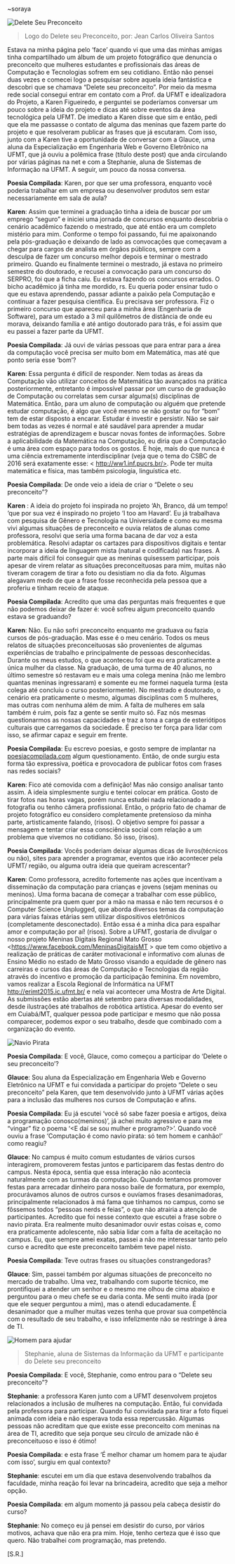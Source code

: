 ~soraya

![Delete Seu Preconceito](img/posts/deleteseupreconceito.png)
> Logo do Delete seu Preconceito, por: Jean Carlos Oliveira Santos

Estava na minha página pelo ‘face’ quando vi que uma das minhas amigas tinha compartilhado um álbum de um projeto fotográfico que denuncia o preconceito que mulheres estudantes e profissionais das áreas de Computação e Tecnologias sofrem em seu cotidiano. Então não pensei duas vezes e comecei logo a pesquisar sobre aquela ideia fantástica e descobri que se chamava “Delete seu preconceito”. Por meio da mesma rede social consegui entrar em contato com a Prof. da UFMT e idealizadora do Projeto, a Karen Figueiredo, e perguntei se poderíamos conversar um pouco sobre a ideia do projeto e dicas até sobre eventos da área tecnológica pela UFMT. De imediato a Karen disse que sim e então, pedi que ela me passasse o contato de alguma das meninas que fazem parte do projeto e que resolveram publicar as frases que já escutaram. Com isso, junto com a Karen tive a oportunidade de conversar com a Glauce, uma aluna da Especialização em Engenharia Web e Governo Eletrônico na UFMT, que já ouviu a polêmica frase (título deste post) que anda circulando por várias páginas na net e com a Stephanie, aluna de Sistemas de Informação na UFMT. A seguir, um pouco da nossa conversa.

**Poesia Compilada**: Karen, por que ser uma professora, enquanto você poderia trabalhar em um empresa ou desenvolver produtos sem estar necessariamente em sala de aula?

**Karen**: Assim que terminei a graduação tinha a ideia de buscar por um emprego “seguro” e iniciei uma jornada de concursos enquanto descobria o cenário acadêmico fazendo o mestrado, que até então era um completo mistério para mim. Conforme o tempo foi passando, fui me apaixonando pela pós-graduação e deixando de lado as convocações que começavam a chegar para cargos de analista em órgãos públicos, sempre com a desculpa de fazer um concurso melhor depois e terminar o mestrado primeiro. Quando eu finalmente terminei o mestrado, já estava no primeiro semestre do doutorado, e recusei a convocação para um concurso do SERPRO, foi que a ficha caiu. Eu estava fazendo os concursos errados. O bicho acadêmico já tinha me mordido, rs. Eu queria poder ensinar tudo o que eu estava aprendendo, passar adiante a paixão pela Computação e continuar a fazer pesquisa científica. Eu precisava ser professora. Fiz o primeiro concurso que apareceu para a minha área (Engenharia de Software), para um estado a 3 mil quilômetros de distância de onde eu morava, deixando família e até antigo doutorado para trás, e foi assim que eu passei a fazer parte da UFMT.

**Poesia Compilada**: Já ouvi de várias pessoas que para entrar para a área da computação você precisa ser muito bom em Matemática, mas até que ponto seria esse ‘bom’?

**Karen**: Essa pergunta é difícil de responder. Nem todas as áreas da Computação vão utilizar conceitos de Matemática tão avançados na prática posteriormente, entretanto é impossível passar por um curso de graduação de Computação ou correlatas sem cursar alguma(s) disciplinas de Matemática. Então, para um aluno de computação ou alguém que pretende estudar computação, é algo que você mesmo se não gostar ou for “bom” tem de estar disposto a encarar. Estudar é investir e persistir. Não se sair bem todas as vezes é normal e até saudável para aprender a mudar estratégias de aprendizagem e buscar novas fontes de informações. Sobre a aplicabilidade da Matemática na Computação, eu diria que a Computação é uma área com espaço para todos os gostos. E hoje, mais do que nunca é uma ciência extremamente interdisciplinar (veja que o tema do CSBC de 2016 será exatamente esse: < http://ww1.inf.pucrs.br/>. Pode ter muita matemática e física, mas também psicologia, linguística etc.

**Poesia Compilada**: De onde veio a ideia de criar o “Delete o seu preconceito”?

**Karen** : A ideia do projeto foi inspirada no projeto ‘Ah, Branco, dá um tempo! ‘que por sua vez é inspirado no projeto ‘I too am Havard’. Eu já trabalhava com pesquisa de Gênero e Tecnologia na Universidade e como eu mesma vivi algumas situações de preconceito e ouvia relatos de alunas como professora, resolvi que seria uma forma bacana de dar voz a esta problemática. Resolvi adaptar os cartazes para dispositivos digitais e tentar incorporar a ideia de linguagem mista (natural e codificada) nas frases. A parte mais difícil foi conseguir que as meninas quisessem participar, pois apesar de virem relatar as situações preconceituosas para mim, muitas não tiveram coragem de tirar a foto ou desistiam no dia da foto. Algumas alegavam medo de que a frase fosse reconhecida pela pessoa que a proferiu e tinham receio de ataque.

**Poesia Compilada**: Acredito que uma das perguntas mais frequentes e que não podemos deixar de fazer é:  você sofreu algum preconceito quando estava se graduando?

**Karen**: Não. Eu não sofri preconceito enquanto me graduava ou fazia cursos de pós-graduação. Mas esse é o meu cenário. Todos os meus relatos de situações preconceituosas são provenientes de algumas experiências de trabalho e principalmente de pessoas desconhecidas.
Durante os meus estudos, o que aconteceu foi que eu era praticamente a única mulher da classe. Na graduação, de uma turma de 40 alunos, no último semestre só restavam eu e mais uma colega menina (não me lembro quantas meninas ingressaram) e somente eu me formei naquela turma (esta colega até concluiu o curso posteriormente). No mestrado e doutorado, o cenário era praticamente o mesmo, algumas disciplinas com 5 mulheres, mas outras com nenhuma além de mim. A falta de mulheres em sala também é ruim, pois faz a gente se sentir muito só. Faz nós mesmas questionarmos as nossas capacidades e traz a tona a carga de esteriótipos culturais que carregamos da sociedade. É preciso ter força para lidar com isso, se afirmar capaz e seguir em frente.

**Poesia Compilada**: Eu escrevo poesias, e gosto sempre de implantar na <a href="http://poesiacompilada.com">poesiacompilada.com</a> algum questionamento. Então, de onde surgiu esta forma tão expressiva, poética e provocadora de publicar fotos com frases nas redes sociais?

**Karen**: Fico até comovida com a definição! Mas não consigo analisar tanto assim. A ideia simplesmente surgiu e tentei colocar em prática. Gosto de tirar fotos nas horas vagas, porém nunca estudei nada relacionado a fotografia ou tenho câmera profissional. Então, o próprio fato de chamar de projeto fotográfico eu considero completamente pretensioso da minha parte, artisticamente falando, (risos). O objetivo sempre foi passar a mensagem e tentar criar essa consciência social com relação a um problema que vivemos no cotidiano. Só isso, (risos).

**Poesia Compilada**: Vocês poderiam deixar algumas dicas de livros(técnicos ou não), sites para aprender a programar, eventos que irão acontecer pela UFMT/ região, ou alguma outra ideia que queiram acrescentar?

**Karen**: Como professora, acredito fortemente nas ações que incentivam a disseminação da computação para crianças e jovens (sejam meninas ou meninos). Uma forma bacana de começar a trabalhar com esse público, principalmente pra quem quer por a mão na massa e não tem recursos é o Computer Science Unplugged, que aborda diversos temas da computação para várias faixas etárias sem utilizar dispositivos eletrônicos (completamente desconectado). Então essa é a minha dica para espalhar amor e computação por aí! (risos).
Sobre a UFMT, gostaria de divulgar o nosso projeto Meninas Digitais Regional Mato Grosso <https://www.facebook.com/MeninasDigitaisMT > que tem como objetivo a realização de práticas de caráter motivacional e informativo com alunas de Ensino Médio no estado de Mato Grosso visando a equidade de gênero nas carreiras e cursos das áreas de Computação e Tecnologias da região através do incentivo e promoção da participação feminina.
Em novembro, vamos realizar a Escola Regional de Informática na UFMT <http://erimt2015.ic.ufmt.br/> e nela vai acontecer uma Mostra de Arte Digital. As submissões estão abertas até setembro para diversas modalidades, desde ilustrações até trabalhos de robótica artística. Apesar do evento ser em Cuiabá/MT, qualquer pessoa pode participar e mesmo que não possa comparecer, podemos expor o seu trabalho, desde que combinado com a organização do evento.

![Navio Pirata](img/posts/navpirata.jpg)

**Poesia Compilada**: E você, Glauce, como começou a participar do ‘Delete o seu preconceito’?

**Glauce**: Sou aluna da Especialização em Engenharia Web e Governo Eletrônico na UFMT e fui convidada a participar do projeto “Delete o seu preconceito” pela Karen, que tem desenvolvido junto à UFMT várias ações para a inclusão das mulheres nos cursos de Computação e afins.

**Poesia Compilada**: Eu já escutei ‘você só sabe fazer poesia e artigos, deixa a programação conosco(meninos)’, já achei muito agressivo e para me “vingar” fiz o poema ‘<E daí se sou mulher e programo?>’. Quando você ouviu a frase ‘Computação é como navio pirata: só tem homem e canhão!’ como reagiu?

**Glauce**: No campus é muito comum estudantes de vários cursos interagirem, promoverem festas juntos e participarem das festas dentro do campus. Nesta época, sentia que essa interação não acontecia naturalmente com as turmas da computação. Quando tentamos promover festas para arrecadar dinheiro para nosso baile de formatura, por exemplo, procurávamos alunos de outros cursos e ouvíamos frases desanimadoras, principalmente relacionados à má fama que tínhamos no campus, como se fôssemos todos “pessoas nerds e feias”, o que não atrairia a atenção de participantes. Acredito que foi nesse contexto que escutei a frase sobre o navio pirata. Era realmente muito desanimador ouvir estas coisas e, como era praticamente adolescente, não sabia lidar com a falta de aceitação no campus. Eu, que sempre amei exatas, passei a não me interessar tanto pelo curso e acredito que este preconceito também teve papel nisto.

**Poesia Compilada**: Teve outras frases ou situações constrangedoras?

**Glauce**: Sim, passei também por algumas situações de preconceito no mercado de trabalho. Uma vez, trabalhando com suporte técnico, me prontifiquei a atender um senhor e o mesmo me olhou de cima abaixo e perguntou para o meu chefe se eu daria conta. Me senti muito irada (por que ele sequer perguntou a mim), mas o atendi educadamente. É desanimador que a mulher muitas vezes tenha que provar sua competência com o resultado de seu trabalho, e isso infelizmente não se restringe à área de TI.

![Homem para ajudar](img/posts/homemajuda.jpg)
> Stephanie, aluna de Sistemas da Informação da UFMT e participante do Delete seu preconceito

**Poesia Compilada**: E você, Stephanie,  como entrou para o “Delete seu preconceito”?

**Stephanie**: a professora Karen junto com a UFMT desenvolvem projetos relacionados a inclusão de mulheres na computação. Então, fui convidada pela professora para participar. Quando fui convidada para tirar a foto fiquei animada com ideia e não esperava toda essa repercussão. Algumas pessoas não acreditam que que existe esse preconceito com meninas na área de TI, acredito que seja porque seu círculo de amizade não é preconceituoso e isso é ótimo!

**Poesia Compilada**: e esta frase ‘É melhor chamar um homem para te ajudar com isso’, surgiu em qual contexto?

**Stephanie**: escutei em um dia que estava desenvolvendo trabalhos da faculdade, minha reação foi levar na brincadeira, acredito que seja a melhor opção.

**Poesia Compilada**: em algum momento já passou pela cabeça desistir do curso?

**Stephanie**: No começo eu já pensei em desistir do curso, por vários motivos, achava que não era pra mim. Hoje, tenho certeza que é isso que quero. Não trabalhei com  programação, mas pretendo.

[S.R.]

